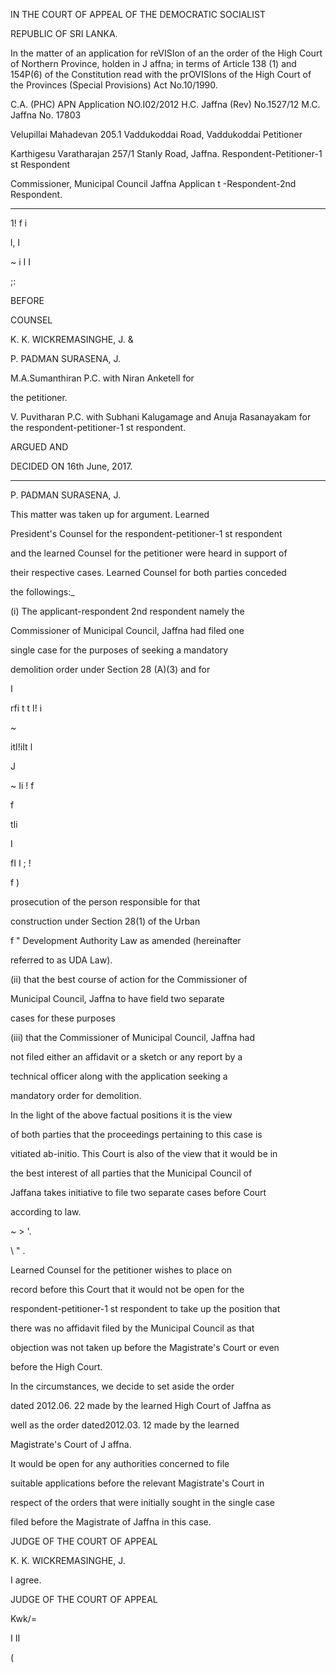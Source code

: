 IN THE COURT OF APPEAL OF THE DEMOCRATIC SOCIALIST

REPUBLIC OF SRI LANKA.

In the matter of an application for reVISIon of an the order of the High Court of Northern Province, holden in J affna; in terms of Article 138 (1) and 154P(6) of the Constitution read with the prOVISIons of the High Court of the Provinces (Special Provisions) Act No.10/1990.

C.A. (PHC) APN Application NO.I02/2012 H.C. Jaffna (Rev) No.1527/12 M.C. Jaffna No. 17803

Velupillai Mahadevan 205.1 Vaddukoddai Road, Vaddukoddai Petitioner

Karthigesu Varatharajan 257/1 Stanly Road, Jaffna. Respondent-Petitioner-1 st Respondent

Commissioner, Municipal Council Jaffna Applican t -Respondent-2nd Respondent.

**********

1! f i

l, I

~ i I I

;:

BEFORE

COUNSEL

K. K. WICKREMASINGHE, J. &

P. PADMAN SURASENA, J.

M.A.Sumanthiran P.C. with Niran Anketell for

the petitioner.

V. Puvitharan P.C. with Subhani Kalugamage and Anuja Rasanayakam for the respondent-petitioner-1 st respondent.

ARGUED AND

DECIDED ON 16th June, 2017.

*************

P. PADMAN SURASENA, J.

This matter was taken up for argument. Learned

President's Counsel for the respondent-petitioner-1 st respondent

and the learned Counsel for the petitioner were heard in support of

their respective cases. Learned Counsel for both parties conceded

the followings:_

(i) The applicant-respondent 2nd respondent namely the

Commissioner of Municipal Council, Jaffna had filed one

single case for the purposes of seeking a mandatory

demolition order under Section 28 (A)(3) and for

I

rfi t t I! i

~

itI!iIt l

J

~ Ii ! f

f

tIi

I

fI I ; !

f )

prosecution of the person responsible for that

construction under Section 28(1) of the Urban

f " Development Authority Law as amended (hereinafter

referred to as UDA Law).

(ii) that the best course of action for the Commissioner of

Municipal Council, Jaffna to have field two separate

cases for these purposes

(iii) that the Commissioner of Municipal Council, Jaffna had

not filed either an affidavit or a sketch or any report by a

technical officer along with the application seeking a

mandatory order for demolition.

In the light of the above factual positions it is the view

of both parties that the proceedings pertaining to this case is

vitiated ab-initio. This Court is also of the view that it would be in

the best interest of all parties that the Municipal Council of

Jaffana takes initiative to file two separate cases before Court

according to law.

~ > '.

\ " .

Learned Counsel for the petitioner wishes to place on

record before this Court that it would not be open for the

respondent-petitioner-1 st respondent to take up the position that

there was no affidavit filed by the Municipal Council as that

objection was not taken up before the Magistrate's Court or even

before the High Court.

In the circumstances, we decide to set aside the order

dated 2012.06. 22 made by the learned High Court of Jaffna as

well as the order dated2012.03. 12 made by the learned

Magistrate's Court of J affna.

It would be open for any authorities concerned to file

suitable applications before the relevant Magistrate's Court in

respect of the orders that were initially sought in the single case

filed before the Magistrate of Jaffna in this case.

JUDGE OF THE COURT OF APPEAL

K. K. WICKREMASINGHE, J.

I agree.

JUDGE OF THE COURT OF APPEAL

Kwk/=

I II

(